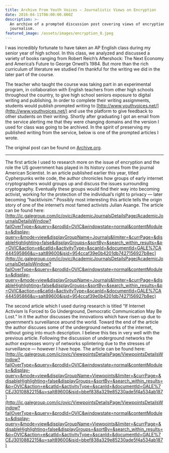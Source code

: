 ```yaml
---
title: Archive From Youth Voices — Journalistic Views on Encryption
date: 2016-04-11T06:00:00.000Z
description: >-
  An archive of a prompted discussion post covering views of encryption in
  journalism.
featured_image: /assets/images/encryption_0.jpeg
---
```


I was incredibly fortunate to have taken an AP English class during my senior year of high school. In this class, we analyzed and discussed a variety of books ranging from Robert Reich’s Aftershock: The Next Economy and America’s Future to George Orwell’s 1984. But more than the rich curriculum of literature we studied I’m thankful for the writing we did in the later part of the course.

The teacher who taught the course was taking part in an experimental program, in collaboration with English teachers from other high schools throughout the country, to give high school seniors exposure to digital writing and publishing. In order to complete their writing assignments, students would publish prompted writing to [http://www.youthvoices.net/](http://www.youthvoices.net/) and use the platform to give feedback to other students on their writing. Shortly after graduating I got an email from the service alerting me that they were changing domains and the version I used for class was going to be archived. In the spirit of preserving my published writing from the service, below is one of the prompted articles I wrote.

The original post can be found on [Archive.org](https://web.archive.org/web/20160428161658/http://www.youthvoices.net/discussion/journalistic-views-encryption).

---

The first article I used to research more on the issue of encryption and the role the US government has played in its history comes from the journal American Scientist. In an article published earlier this year, titled Cypherpunks write code, the author chronicles how groups of early internet cryptographers would groups up and discuss the issues surrounding cryptography. Eventually these groups would find their way into becoming activist, working for the protection of the individual’s right to privacy — later becoming “hacktivisim.” Possibly most interesting this article tells the origin story of one of the internet’s most famed activists Julian Asange. The article can be found here: [http://ic.galegroup.com/ic/ovic/AcademicJournalsDetailsPage/AcademicJournalsDetailsWindow?failOverType=&query=&prodId=OVIC&windowstate=normal&contentModules=&display-query=&mode=view&displayGroupName=Journals&limiter=&currPage=&disableHighlighting=false&displayGroups=&sortBy=&search_within_results=&p=OVIC&action=e&catId=&activityType=&scanId=&documentId=GALE%7CA444595866&u=salt89600&jsid=954ccaf39e0b4201db7427156927b8ec](http://ic.galegroup.com/ic/ovic/AcademicJournalsDetailsPage/AcademicJournalsDetailsWindow?failOverType=&query=&prodId=OVIC&windowstate=normal&contentModules=&display-query=&mode=view&displayGroupName=Journals&limiter=&currPage=&disableHighlighting=false&displayGroups=&sortBy=&search_within_results=&p=OVIC&action=e&catId=&activityType=&scanId=&documentId=GALE%7CA444595866&u=salt89600&jsid=954ccaf39e0b4201db7427156927b8ec)

The second article which I used during research is titled “If Internet Activism Is Forced to Go Underground, Democratic Communication May Be Lost.” In it the author discusses the innovations which have risen up due to government’s surveillance around the world. Toward the end of the article the author discuses some of the underground networks of the internet, without going into much description. I believe this ties in very well with the previous article. Following the discussion of underground networks the author expresses worry of networks splintering due to the stresses of surveillance — however I have hope. The article can be found here: [http://ic.galegroup.com/ic/ovic/ViewpointsDetailsPage/ViewpointsDetailsWindow?failOverType=&query=&prodId=OVIC&windowstate=normal&contentModules=&display-query=&mode=view&displayGroupName=Viewpoints&limiter=&currPage=&disableHighlighting=false&displayGroups=&sortBy=&search_within_results=&p=OVIC&action=e&catId=&activityType=&scanId=&documentId=GALE%7CEJ3010882215&u=salt89600&jsid=bbef838a329e85230ade5f4a534ab187](http://ic.galegroup.com/ic/ovic/ViewpointsDetailsPage/ViewpointsDetailsWindow?failOverType=&query=&prodId=OVIC&windowstate=normal&contentModules=&display-query=&mode=view&displayGroupName=Viewpoints&limiter=&currPage=&disableHighlighting=false&displayGroups=&sortBy=&search_within_results=&p=OVIC&action=e&catId=&activityType=&scanId=&documentId=GALE%7CEJ3010882215&u=salt89600&jsid=bbef838a329e85230ade5f4a534ab187)

